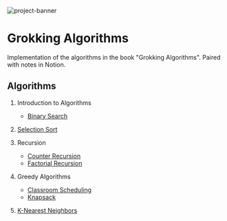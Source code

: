 ![project-banner](https://project-banner.phamn23.repl.co/?title=Grokking+Algorithms&description=Implementation+of+%22Grokking+Algorithms%22&stack=python)

# Grokking Algorithms
Implementation of the algorithms in the book "Grokking Algorithms". Paired with notes in Notion.

## Algorithms
1. Introduction to Algorithms
    - [Binary Search](/binary_search.py)

2. [Selection Sort](/selection_sort.py)

3. Recursion
    - [Counter Recursion](/recursion_counter.py)
    - [Factorial Recursion](/recursion_factorial.py)

8. Greedy Algorithms
    - [Classroom Scheduling](/greedy_classroom_scheduling.py)
    - [Knapsack](/greedy_knapsack.py)
    
10. [K-Nearest Neighbors](/knn_regression.py)